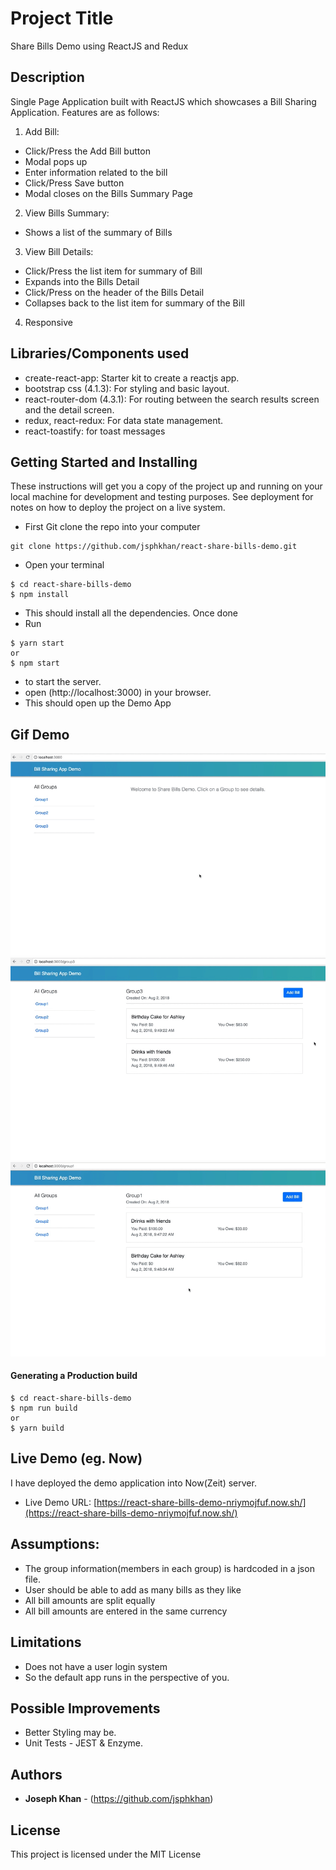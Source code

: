 # Project Title
Share Bills Demo using ReactJS and Redux

## Description
Single Page Application built with ReactJS which showcases a Bill Sharing Application. Features are as follows:
1)	Add Bill: 
*	Click/Press the Add Bill button
*	Modal pops up
*	Enter information related to the bill
*	Click/Press Save button
*	Modal closes on the Bills Summary Page
2)	View Bills Summary:
*	Shows a list of the summary of Bills
3)	View Bill Details:
*	Click/Press the list item for summary of Bill
*	Expands into the Bills Detail
*	Click/Press on the header of the Bills Detail
*	Collapses back to the list item for summary of the Bill
4. Responsive

## Libraries/Components used
* create-react-app: Starter kit to create a reactjs app.
* bootstrap css (4.1.3): For styling and basic layout.
* react-router-dom (4.3.1): For routing between the search results screen and the detail screen.
* redux, react-redux: For data state management.
* react-toastify: for toast messages

## Getting Started and Installing
These instructions will get you a copy of the project up and running on your local machine for development and testing purposes. See deployment for notes on how to deploy the project on a live system.

* First Git clone the repo into your computer
```
git clone https://github.com/jsphkhan/react-share-bills-demo.git
```
* Open your terminal
```
$ cd react-share-bills-demo
$ npm install
```
* This should install all the dependencies. Once done
* Run 
``` 
$ yarn start
or
$ npm start
```
* to start the server.
* open (http://localhost:3000) in your browser. 
* This should open up the Demo App

## Gif Demo
![Add Bill](screenshots/demo1.gif)
![Bill Details](screenshots/demo2.gif)
![Bill Summary](screenshots/demo3.gif)

#### Generating a Production build
```
$ cd react-share-bills-demo
$ npm run build
or
$ yarn build
```

## Live Demo (eg. Now)
I have deployed the demo application into Now(Zeit) server. 
* Live Demo URL: [https://react-share-bills-demo-nriymojfuf.now.sh/](https://react-share-bills-demo-nriymojfuf.now.sh/)


## Assumptions:
* The group information(members in each group) is hardcoded in a json file.
* User should be able to add as many bills as they like
* All bill amounts are split equally
* All bill amounts are entered in the same currency

## Limitations
* Does not have a user login system
* So the default app runs in the perspective of you.

## Possible Improvements
* Better Styling may be.
* Unit Tests - JEST & Enzyme.

## Authors
* **Joseph Khan** - (https://github.com/jsphkhan)

## License
This project is licensed under the MIT License
